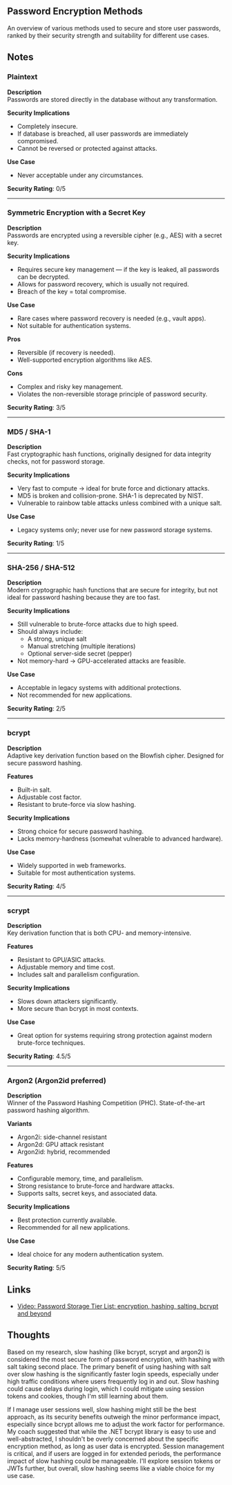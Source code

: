 ## Password Encryption Methods

An overview of various methods used to secure and store user passwords, ranked by their security strength and suitability for different use cases.

## Notes

### Plaintext

**Description**  
Passwords are stored directly in the database without any transformation.

**Security Implications**

- Completely insecure.
- If database is breached, all user passwords are immediately compromised.
- Cannot be reversed or protected against attacks.

**Use Case**

- Never acceptable under any circumstances.

**Security Rating**: 0/5

---

### Symmetric Encryption with a Secret Key

**Description**  
Passwords are encrypted using a reversible cipher (e.g., AES) with a secret key.

**Security Implications**

- Requires secure key management — if the key is leaked, all passwords can be decrypted.
- Allows for password recovery, which is usually not required.
- Breach of the key = total compromise.

**Use Case**

- Rare cases where password recovery is needed (e.g., vault apps).
- Not suitable for authentication systems.

**Pros**

- Reversible (if recovery is needed).
- Well-supported encryption algorithms like AES.

**Cons**

- Complex and risky key management.
- Violates the non-reversible storage principle of password security.

**Security Rating**: 3/5

---

### MD5 / SHA-1

**Description**  
Fast cryptographic hash functions, originally designed for data integrity checks, not for password storage.

**Security Implications**

- Very fast to compute → ideal for brute force and dictionary attacks.
- MD5 is broken and collision-prone. SHA-1 is deprecated by NIST.
- Vulnerable to rainbow table attacks unless combined with a unique salt.

**Use Case**

- Legacy systems only; never use for new password storage systems.

**Security Rating**: 1/5

---

### SHA-256 / SHA-512

**Description**  
Modern cryptographic hash functions that are secure for integrity, but not ideal for password hashing because they are too fast.

**Security Implications**

- Still vulnerable to brute-force attacks due to high speed.
- Should always include:
  - A strong, unique salt
  - Manual stretching (multiple iterations)
  - Optional server-side secret (pepper)
- Not memory-hard → GPU-accelerated attacks are feasible.

**Use Case**

- Acceptable in legacy systems with additional protections.
- Not recommended for new applications.

**Security Rating**: 2/5

---

### bcrypt

**Description**  
Adaptive key derivation function based on the Blowfish cipher. Designed for secure password hashing.

**Features**

- Built-in salt.
- Adjustable cost factor.
- Resistant to brute-force via slow hashing.

**Security Implications**

- Strong choice for secure password hashing.
- Lacks memory-hardness (somewhat vulnerable to advanced hardware).

**Use Case**

- Widely supported in web frameworks.
- Suitable for most authentication systems.

**Security Rating**: 4/5

---

### scrypt

**Description**  
Key derivation function that is both CPU- and memory-intensive.

**Features**

- Resistant to GPU/ASIC attacks.
- Adjustable memory and time cost.
- Includes salt and parallelism configuration.

**Security Implications**

- Slows down attackers significantly.
- More secure than bcrypt in most contexts.

**Use Case**

- Great option for systems requiring strong protection against modern brute-force techniques.

**Security Rating**: 4.5/5

---

### Argon2 (Argon2id preferred)

**Description**  
Winner of the Password Hashing Competition (PHC). State-of-the-art password hashing algorithm.

**Variants**

- Argon2i: side-channel resistant
- Argon2d: GPU attack resistant
- Argon2id: hybrid, recommended

**Features**

- Configurable memory, time, and parallelism.
- Strong resistance to brute-force and hardware attacks.
- Supports salts, secret keys, and associated data.

**Security Implications**

- Best protection currently available.
- Recommended for all new applications.

**Use Case**

- Ideal choice for any modern authentication system.

**Security Rating**: 5/5

## Links

- [Video: Password Storage Tier List: encryption, hashing, salting, bcrypt and beyond](https://youtu.be/qgpsIBLvrGY?si=qGPk8w2uNEUzWGds)

## Thoughts

Based on my research, slow hashing (like bcrypt, scrypt and argon2) is considered the most secure form of password encryption, with hashing with salt taking second place. The primary benefit of using hashing with salt over slow hashing is the significantly faster login speeds, especially under high traffic conditions where users frequently log in and out. Slow hashing could cause delays during login, which I could mitigate using session tokens and cookies, though I'm still learning about them.

If I manage user sessions well, slow hashing might still be the best approach, as its security benefits outweigh the minor performance impact, especially since bcrypt allows me to adjust the work factor for performance. My coach suggested that while the .NET bcrypt library is easy to use and well-abstracted, I shouldn't be overly concerned about the specific encryption method, as long as user data is encrypted. Session management is critical, and if users are logged in for extended periods, the performance impact of slow hashing could be manageable. I'll explore session tokens or JWTs further, but overall, slow hashing seems like a viable choice for my use case.
